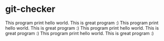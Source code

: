 # git-checker

This program print hello world. This is great program :)
This program print hello world. This is great program :)
This program print hello world. This is great program :)
This program print hello world. This is great program :)

